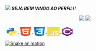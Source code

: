 <img src="https://media.giphy.com/media/12oufCB0MyZ1Go/giphy.gif" width="65"> ***SEJA BEM VINDO AO PERFIL!!***   


<div align="center">
  <a href="https://github.com/tonijnr">
  <img height="180em" src="https://github-readme-stats.vercel.app/api?username=tonijnr&show_icons=true&theme=dark&include_all_commits=true&count_private=true"/>
  <img height="180em" src="https://github-readme-stats.vercel.app/api/top-langs/?username=tonijnr&layout=compact&langs_count=7&theme=dark"/>
</div>
<div style="display: inline_block"><br>
  <img align="center" alt="tonijnr-Python" height="30" width="40" src="https://raw.githubusercontent.com/devicons/devicon/master/icons/python/python-original.svg">
  <img align="center" alt="tonijnr-HTML" height="30" width="40" src="https://raw.githubusercontent.com/devicons/devicon/master/icons/html5/html5-original.svg">
  <img align="center" alt="tonijnr-CSS" height="30" width="40" src="https://raw.githubusercontent.com/devicons/devicon/master/icons/css3/css3-original.svg">
  <img align="center" alt="tonijnr-Js" height="30" width="40" src="https://raw.githubusercontent.com/devicons/devicon/master/icons/javascript/javascript-plain.svg">
  <img align="center" alt="tonijnr-Csharp" height="30" width="40" src="https://raw.githubusercontent.com/devicons/devicon/master/icons/csharp/csharp-original.svg">
 
</div>


![Snake animation](https://github.com/tonijnr/tonijnr/blob/output/github-contribution-grid-snake.svg)

  
